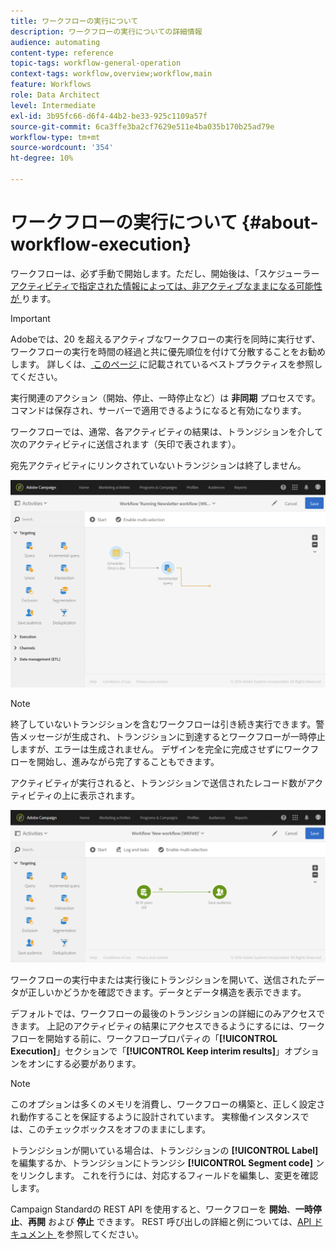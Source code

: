 ```yaml
---
title: ワークフローの実行について
description: ワークフローの実行についての詳細情報
audience: automating
content-type: reference
topic-tags: workflow-general-operation
context-tags: workflow,overview;workflow,main
feature: Workflows
role: Data Architect
level: Intermediate
exl-id: 3b95fc66-d6f4-44b2-be33-925c1109a57f
source-git-commit: 6ca3ffe3ba2cf7629e511e4ba035b170b25ad79e
workflow-type: tm+mt
source-wordcount: '354'
ht-degree: 10%

---
```


# ワークフローの実行について {#about-workflow-execution}

ワークフローは、必ず手動で開始します。ただし、開始後は、「スケジューラー [ アクティビティで指定された情報によっては、非アクティブなままになる可能性が ](../../automating/using/scheduler.md) ります。

>[!IMPORTANT]
>
> Adobeでは、20 を超えるアクティブなワークフローの実行を同時に実行せず、ワークフローの実行を時間の経過と共に優先順位を付けて分散することをお勧めします。 詳しくは、[ このページ ](../../automating/using/best-practices-workflows.md) に記載されているベストプラクティスを参照してください。

実行関連のアクション（開始、停止、一時停止など）は **非同期** プロセスです。コマンドは保存され、サーバーで適用できるようになると有効になります。

ワークフローでは、通常、各アクティビティの結果は、トランジションを介して次のアクティビティに送信されます（矢印で表されます）。

宛先アクティビティにリンクされていないトランジションは終了しません。

![](assets/wkf_execution_1.png)

>[!NOTE]
>
>終了していないトランジションを含むワークフローは引き続き実行できます。警告メッセージが生成され、トランジションに到達するとワークフローが一時停止しますが、エラーは生成されません。 デザインを完全に完成させずにワークフローを開始し、進みながら完了することもできます。

アクティビティが実行されると、トランジションで送信されたレコード数がアクティビティの上に表示されます。

![](assets/wkf_transition_count.png)

ワークフローの実行中または実行後にトランジションを開いて、送信されたデータが正しいかどうかを確認できます。データとデータ構造を表示できます。

デフォルトでは、ワークフローの最後のトランジションの詳細にのみアクセスできます。 上記のアクティビティの結果にアクセスできるようにするには、ワークフローを開始する前に、ワークフロープロパティの「**[!UICONTROL Execution]**」セクションで「**[!UICONTROL Keep interim results]**」オプションをオンにする必要があります。

>[!NOTE]
>
>このオプションは多くのメモリを消費し、ワークフローの構築と、正しく設定され動作することを保証するように設計されています。 実稼働インスタンスでは、このチェックボックスをオフのままにします。

トランジションが開いている場合は、トランジションの **[!UICONTROL Label]** を編集するか、トランジションにトランジシ **[!UICONTROL Segment code]** ンをリンクします。 これを行うには、対応するフィールドを編集し、変更を確認します。

Campaign Standardの REST API を使用すると、ワークフローを **開始**、**一時停止**、**再開** および **停止** できます。 REST 呼び出しの詳細と例については、[API ドキュメント ](../../api/using/controlling-a-workflow.md) を参照してください。
